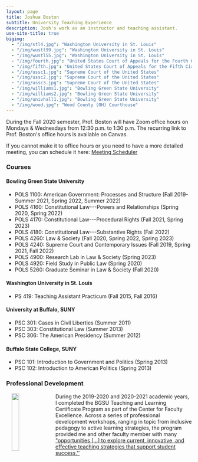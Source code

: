 ```yaml
---
layout: page
title: Joshua Boston
subtitle: University Teaching Experience
description: Josh's work as an instructor and teaching assistant.
use-site-title: true
bigimg:
  - "/img/stl4.jpg": "Washington University in St. Louis"
  - "/img/wustl99.jpg": "Washington University in St. Louis"
  - "/img/wustl55.jpg": "Washington University in St. Louis"
  - "/img/fourth.jpg": "United States Court of Appeals for the Fourth Circuit"
  - "/img/fifth.jpg": "United States Court of Appeals for the Fifth Circuit"
  - "/img/ussc1.jpg": "Supreme Court of the United States"
  - "/img/ussc2.jpg": "Supreme Court of the United States"
  - "/img/ussc3.jpg": "Supreme Court of the United States"
  - "/img/williams1.jpg": "Bowling Green State University"
  - "/img/williams2.jpg": "Bowling Green State University"
  - "/img/univhall1.jpg": "Bowling Green State University"
  - "/img/wood.jpg": "Wood County (OH) Courthouse"
---
```


During the Fall 2020 semester, Prof. Boston will have Zoom office hours on Mondays & Wednesdays from 12:30 p.m. to 1:30 p.m. The recurring link to Prof. Boston's office hours is available on Canvas. 

If you cannot make it to office hours or you need to have a more detailed meeting, you can schedule it here: <a href="https://calendly.com/jboston_bgsu/meet-with-prof-boston" target="_blank"> Meeting Scheduler </a>

### Courses
#### Bowling Green State University
  * POLS 1100: American Government: Processes and Structure (Fall 2019-Summer 2021, Spring 2022, Summer 2022)
  * POLS 4160: Constitutional Law---Powers and Relationships (Spring 2020, Spring 2022)
  * POLS 4170: Constitutional Law---Procedural Rights (Fall 2021, Spring 2023)
  * POLS 4180: Constitutional Law---Substantive Rights (Fall 2022)
  * POLS 4260: Law & Society (Fall 2020, Spring 2022, Spring 2023)
  * POLS 4240: Supreme Court and Contemporary Issues (Fall 2019, Spring 2021, Fall 2022)
  * POLS 4900: Research Lab in Law & Society (Spring 2023)
  * POLS 4920: Field Study in Public Law  (Spring 2020)
  * POLS 5260: Graduate Seminar in Law & Society (Fall 2020)

#### Washington University in St. Louis
  * PS 419: Teaching Assistant Practicum (Fall 2015, Fall 2016)

#### University at Buffalo, SUNY 
  * PSC 301: Cases in Civil Liberties (Summer 2011)
  * PSC 303: Constitutional Law (Summer 2013)
  * PSC 306: The American Presidency (Summer 2012)

#### Buffalo State College, SUNY
  * PSC 101: Introduction to Government and Politics (Spring 2013)
  * PSC 102: Introduction to American Politics (Spring 2013)
  
### Professional Development
<p><img align="left" style="padding: 0 15px; width: 20%; height: 20%" src="https://www.joshuaboston.com/img/TandLcertificatebadge20192.jpg"></p>
<p style="margin-top: 10px;"> </p>

During the 2019-2020 and 2020-2021 academic years, I completed the BGSU Teaching and Learning Certificate Program as part of the Center for Faculty Excellence. Across a series of professional development workshops, ranging in topic from inclusive pedagogy to active learning strategies, the program provided me and other faculty member with many <a href="https://www.bgsu.edu/center-for-faculty-excellence/get-certified/bgsu-teaching-and-learning-certificate-program.html" target="_blank">"opportunities [...] to explore current, innovative, and effective teaching strategies that support student success.''</a> 




